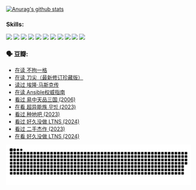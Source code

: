
[![Anurag's github stats](https://github-readme-stats.vercel.app/api?username=w940853815)](https://github.com/anuraghazra/github-readme-stats)

### Skills:

<code><img height="32" src="https://cdn.jsdelivr.net/npm/simple-icons@v5/icons/python.svg"></code>
<code><img height="32" src="https://cdn.jsdelivr.net/npm/simple-icons@v5/icons/javascript.svg"></code>
<code><img height="32" src="https://cdn.jsdelivr.net/npm/simple-icons@v5/icons/django.svg"></code>
<code><img height="32" src="https://cdn.jsdelivr.net/npm/simple-icons@v5/icons/flask.svg"></code>
<code><img height="32" src="https://cdn.jsdelivr.net/npm/simple-icons@v5/icons/vuetify.svg"></code>
<code><img height="32" src="https://cdn.jsdelivr.net/npm/simple-icons@v5/icons/git.svg"></code>
<code><img height="32" src="https://cdn.jsdelivr.net/npm/simple-icons@v5/icons/docker.svg"></code>
<code><img height="32" src="https://cdn.jsdelivr.net/npm/simple-icons@v5/icons/postgresql.svg"></code>
<code><img height="32" src="https://cdn.jsdelivr.net/npm/simple-icons@v5/icons/elasticsearch.svg"></code>
<code><img height="32" src="https://cdn.jsdelivr.net/npm/simple-icons@v5/icons/macos.svg"></code>
<code><img height="32" src="https://cdn.jsdelivr.net/npm/simple-icons@v5/icons/linux.svg"></code>

### 🗣 豆瓣:

<!-- DOUBAN-ACTIVITIES:START -->
- [在读 不拘一格](https://www.douban.com/people/136069238/status/4541712161/?_i=09972051)
- [在读 刀尖（最新修订珍藏版）](https://www.douban.com/people/136069238/status/4541711339/?_i=09972051)
- [读过 埃隆·马斯克传](https://www.douban.com/people/136069238/status/4541710351/?_i=09972051)
- [在读 Ansible权威指南](https://www.douban.com/people/136069238/status/4539151450/?_i=09972051)
- [看过 易中天品三国‎ (2006)](https://www.douban.com/people/136069238/status/4529910812/?_i=09972051)
- [在看 超异能族 무빙‎ (2023)](https://www.douban.com/people/136069238/status/4527291077/?_i=09972051)
- [看过 种地吧‎ (2023)](https://www.douban.com/people/136069238/status/4527289637/?_i=09972051)
- [看过 好久没做 LTNS‎ (2024)](https://www.douban.com/people/136069238/status/4527289515/?_i=09972051)
- [看过 二手杰作‎ (2023)](https://www.douban.com/people/136069238/status/4522502716/?_i=09972051)
- [在看 好久没做 LTNS‎ (2024)](https://www.douban.com/people/136069238/status/4521969883/?_i=09972051)
<!-- DOUBAN-ACTIVITIES:END -->


![Snake animation](https://raw.githubusercontent.com/w940853815/w940853815/output/github-contribution-grid-snake.svg)

<!--
**w940853815/w940853815** is a ✨ _special_ ✨ repository because its `README.md` (this file) appears on your GitHub profile.

Here are some ideas to get you started:

- 🔭 I’m currently working on ...
- 🌱 I’m currently learning ...
- 👯 I’m looking to collaborate on ...
- 🤔 I’m looking for help with ...
- 💬 Ask me about ...
- 📫 How to reach me: ...
- 😄 Pronouns: ...
- ⚡ Fun fact: ...
-->
